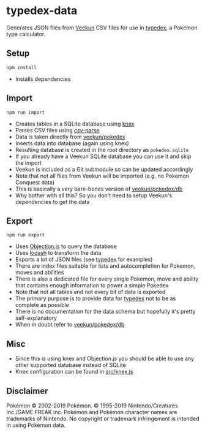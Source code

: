 # typedex-data

Generates JSON files from [Veekun](https://github.com/veekun/pokedex) CSV files for use in [typedex](https://github.com/te1/typedex), a Pokemon type calculator.


## Setup

```
npm install
```

- Installs dependencies


## Import

```
npm run import
```

- Creates tables in a SQLite database using [knex](https://github.com/tgriesser/knex)
- Parses CSV files using [csv-parse](https://github.com/adaltas/node-csv-parse)
- Data is taken directly from [veekun/pokedex](https://github.com/veekun/pokedex/tree/master/pokedex/data/csv)
- Inserts data into database (again using knex)
- Resulting database is created in the root directory as `pokedex.sqlite`
- If you already have a Veekun SQLite database you can use it and skip the import
- Veekun is included as a Git submodule so can be updated accordingly
- Note that not all files from Veekun will be imported (e.g. no Pokemon Conquest data)
- This is basically a very bare-bones version of [veekun/pokedex/db](https://github.com/veekun/pokedex/blob/master/pokedex/db/tables.py)
- Why bother with all this? So you don't need to setup Veekun's dependencies to get the data


## Export

```npm run export```

- Uses [Objection.js](https://github.com/Vincit/objection.js) to query the database
- Uses [lodash](https://github.com/lodash/lodash) to transform the data
- Exports a lot of JSON files (see [typedex](https://github.com/te1/typedex/tree/master/public/data) for examples)
- There are index files suitable for lists and autocompletion for Pokemon, moves and abilities
- There is also a dedicated file for every single Pokemon, move and ability that contains enough information to power a simple Pokedex
- Note that not all tables and not every bit of data is exported
- The primary purpose is to provide data for [typedex](https://github.com/te1/typedex) not to be as complete as possible
- There is no documentation for the data schema but hopefully it's pretty self-explanatory
- When in doubt refer to [veekun/pokedex/db](https://github.com/veekun/pokedex/blob/master/pokedex/db/tables.py)


## Misc
- Since this is using knex and Objection.js you should be able to use any other supported database instead of SQLite
- Knex configuration can be found in [src/knex.js](https://github.com/te1/typedex-data/blob/master/src/knex.js)


## Disclaimer

Pokémon © 2002-2019 Pokémon. © 1995-2019 Nintendo/Creatures Inc./GAME FREAK inc. Pokémon and Pokémon character names are trademarks of Nintendo. No copyright or trademark infringement is intended in using Pokémon data.
